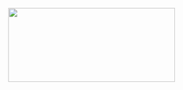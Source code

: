 <p><a href="https://t.co/wEAh9ui60p#walkingdeadcheat" target="_blank"><img style="vertical-align: middle;" src="https://i.imgur.com/jtABW5Q.png" alt="" width="338" height="150" /></a></p>